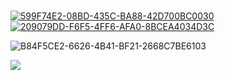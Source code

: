 ‎ ‎ ‎ ‎ ‎ ‎‎ ‎ ‎ ‎ ‎ ‎ ‎ ‎‎ ‎ ‎ ‎ ‎ ‎‎ ‎ ‎ ‎ ‎ ‎ ‎ ‎ ‎ ‎ ‎ ‎ ‎ ‎ ‎ ‎ ‎‎ ‎ ‎ ‎ ‎ ‎ ‎ ‎ ‎ ‎ ‎  ‎ ‎ ‎ ‎ ‎ ‎ ‎ ‎ ‎‎ ‎ ‎ ‎ ‎ ‎ ‎ ‎ ‎ ‎ ‎ ‎ ‎ ‎ ‎ ‎ ‎‎ ‎ ‎ ‎ ‎ ‎ ‎ ‎ ‎ ‎ ‎ ‎ ‎ ‎ ‎ ‎ ‎‎ ‎ ‎ [![599F74E2-08BD-435C-BA88-42D700BC0030](https://github.com/vampaku/vampaku/assets/139192960/79798f74-2c91-40ff-97ba-630afe217693)](https://rentry.co/vkaru) [![209079DD-F6F5-4FF6-AFA0-8BCEA4034D3C](https://github.com/vampaku/vampaku/assets/139192960/3a24a0a9-9e79-45ed-b9a9-fd71e569264a)](https://rentry.co/more-marsh)

![B84F5CE2-6626-4B41-BF21-2668C7BE6103](https://github.com/vampaku/vampaku/assets/139192960/b7f42a5c-828c-4efb-9100-07f7dd580ba8)


![](https://komarev.com/ghpvc/?username=vampaku&label=VIEWERS&color=lightgrey&style=for-the-badge&base=400)
ㅤ 
